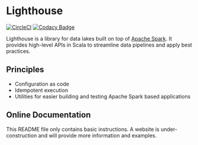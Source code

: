 # Lighthouse
[![CircleCI](https://circleci.com/gh/datamindedbe/lighthouse.svg?style=svg)](https://circleci.com/gh/datamindedbe/lighthouse)
[![Codacy Badge](https://api.codacy.com/project/badge/Grade/a0cb9f75da0a4df887b06d37434cfc04)](https://www.codacy.com/app/mLavaert/lighthouse?utm_source=github.com&amp;utm_medium=referral&amp;utm_content=datamindedbe/lighthouse&amp;utm_campaign=Badge_Grade)

Lighthouse is a library for data lakes built on top of [Apache Spark](http://spark.apache.org/). 
It provides high-level APIs in Scala to streamline data pipelines and apply best practices. 

## Principles

- Configuration as code
- Idempotent execution
- Utilities for easier building and testing Apache Spark based applications

## Online Documentation

This README file only contains basic instructions. 
A website is under-construction and will provide more information and examples.
